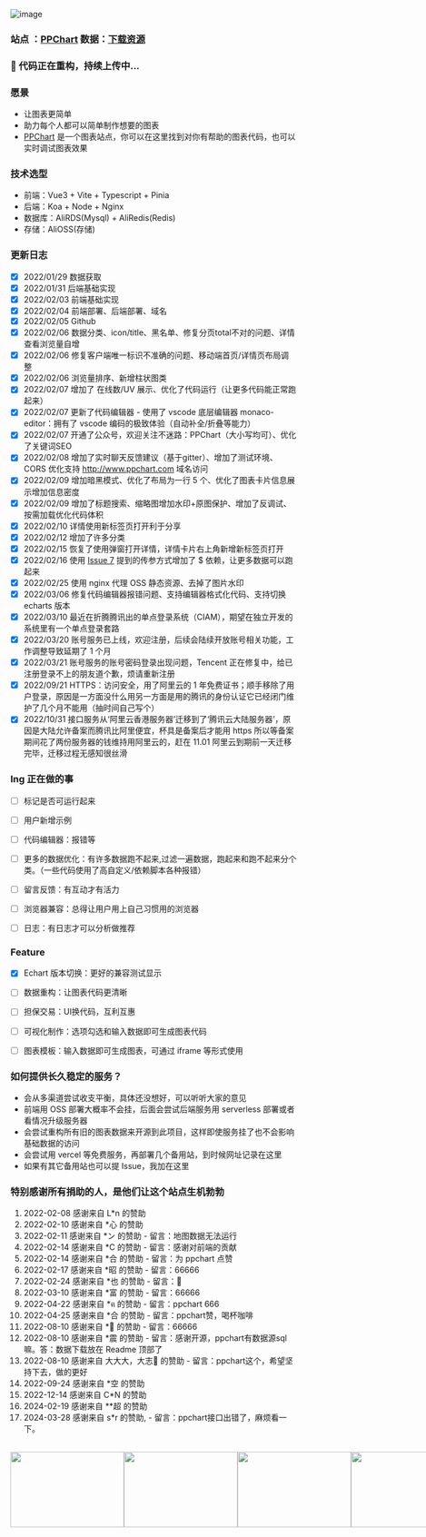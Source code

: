 ![image](https://user-images.githubusercontent.com/99037010/152569183-4bffb8be-6c08-4d2c-8578-f46fd254cf35.png)


### 站点 ：[PPChart](https://ppchart.com)   数据：[下载资源](https://github.com/ppchart/ppchart/issues/5)

### 🚀 代码正在重构，持续上传中...

### 愿景
- 让图表更简单
- 助力每个人都可以简单制作想要的图表
- [PPChart](https://ppchart.com) 是一个图表站点，你可以在这里找到对你有帮助的图表代码，也可以实时调试图表效果


### 技术选型
- 前端：Vue3 + Vite + Typescript + Pinia
- 后端：Koa + Node + Nginx
- 数据库：AliRDS(Mysql) + AliRedis(Redis)
- 存储：AliOSS(存储)

### 更新日志
- [x] 2022/01/29 数据获取
- [x] 2022/01/31 后端基础实现
- [x] 2022/02/03 前端基础实现
- [x] 2022/02/04 前端部署、后端部署、域名
- [x] 2022/02/05 Github
- [x] 2022/02/06 数据分类、icon/title、黑名单、修复分页total不对的问题、详情查看浏览量自增
- [x] 2022/02/06 修复客户端唯一标识不准确的问题、移动端首页/详情页布局调整
- [x] 2022/02/06 浏览量排序、新增柱状图类
- [x] 2022/02/07 增加了 在线数/UV 展示、优化了代码运行（让更多代码能正常跑起来）
- [x] 2022/02/07 更新了代码编辑器 - 使用了 vscode 底层编辑器 monaco-editor：拥有了 vscode 编码的极致体验（自动补全/折叠等能力）
- [x] 2022/02/07 开通了公众号，欢迎关注不迷路：PPChart（大小写均可）、优化了关键词SEO
- [x] 2022/02/08 增加了实时聊天反馈建议（基于gitter）、增加了测试环境、CORS 优化支持 http://www.ppchart.com 域名访问
- [x] 2022/02/09 增加暗黑模式、优化了布局为一行 5 个、优化了图表卡片信息展示增加信息密度
- [x] 2022/02/09 增加了标题搜索、缩略图增加水印+原图保护、增加了反调试、按需加载优化代码体积
- [x] 2022/02/10 详情使用新标签页打开利于分享
- [x] 2022/02/12 增加了许多分类
- [x] 2022/02/15 恢复了使用弹窗打开详情，详情卡片右上角新增新标签页打开
- [x] 2022/02/16 使用 [Issue 7](https://github.com/ppchart/ppchart/issues/7) 提到的传参方式增加了 $ 依赖，让更多数据可以跑起来
- [x] 2022/02/25 使用 nginx 代理 OSS 静态资源、去掉了图片水印
- [x] 2022/03/06 修复代码编辑器报错问题、支持编辑器格式化代码、支持切换 echarts 版本
- [x] 2022/03/10 最近在折腾腾讯出的单点登录系统（CIAM），期望在独立开发的系统里有一个单点登录套路
- [x] 2022/03/20 账号服务已上线，欢迎注册，后续会陆续开放账号相关功能，工作调整导致延期了 1 个月
- [x] 2022/03/21 账号服务的账号密码登录出现问题，Tencent 正在修复中，给已注册登录不上的朋友道个歉，烦请重新注册
- [x] 2022/09/21 HTTPS：访问安全，用了阿里云的 1 年免费证书；顺手移除了用户登录，原因是一方面没什么用另一方面是用的腾讯的身份认证它已经闭门维护了几个月不能用（抽时间自己写个）
- [x] 2022/10/31 接口服务从‘阿里云香港服务器’迁移到了‘腾讯云大陆服务器’，原因是大陆允许备案而腾讯比阿里便宜，杯具是备案后才能用 https 所以等备案期间花了两份服务器的钱维持用阿里云的，赶在 11.01 阿里云到期前一天迁移完毕，迁移过程无感知很丝滑

### Ing 正在做的事
- [ ] 标记是否可运行起来
- [ ] 用户新增示例
- [ ] 代码编辑器：报错等
- [ ] 更多的数据优化：有许多数据跑不起来,过滤一遍数据，跑起来和跑不起来分个类。（一些代码使用了高自定义/依赖脚本各种报错）
- [ ] 留言反馈：有互动才有活力
- [ ] 浏览器兼容：总得让用户用上自己习惯用的浏览器
- [ ] 日志：有日志才可以分析做推荐



### Feature
- [x] Echart 版本切换：更好的兼容测试显示
- [ ] 数据重构：让图表代码更清晰
- [ ] 担保交易：UI换代码，互利互惠
- [ ] 可视化制作：选项勾选和输入数据即可生成图表代码
- [ ] 图表模板：输入数据即可生成图表，可通过 iframe 等形式使用



### 如何提供长久稳定的服务？
  - 会从多渠道尝试收支平衡，具体还没想好，可以听听大家的意见
  - 前端用 OSS 部署大概率不会挂，后面会尝试后端服务用 serverless 部署或者看情况升级服务器
  - 会尝试重构所有旧的图表数据来开源到此项目，这样即使服务挂了也不会影响基础数据的访问
  - 会尝试用 vercel 等免费服务，再部署几个备用站，到时候网址记录在这里
  - 如果有其它备用站也可以提 Issue，我加在这里



### 特别感谢所有捐助的人，是他们让这个站点生机勃勃
1. 2022-02-08 感谢来自 L*n 的赞助
2. 2022-02-10 感谢来自 *心 的赞助
3. 2022-02-11 感谢来自 *ン 的赞助 - 留言：地图数据无法运行
4. 2022-02-14 感谢来自 *C 的赞助 - 留言：感谢对前端的贡献
5. 2022-02-14 感谢来自 *合 的赞助 - 留言：为 ppchart 点赞
6. 2022-02-17 感谢来自 *昭 的赞助 - 留言：66666
7. 2022-02-24 感谢来自 *也 的赞助 - 留言：💪
8. 2022-03-10 感谢来自 *富 的赞助 - 留言：66666
9. 2022-04-22 感谢来自 *ฅ 的赞助 - 留言：ppchart 666
10. 2022-04-25 感谢来自 *合 的赞助 - 留言：ppchart赞，喝杯咖啡
11. 2022-08-10 感谢来自 *👹 的赞助 - 留言：66666
12. 2022-08-10 感谢来自 *震 的赞助 - 留言：感谢开源，ppchart有数据源sql嘛。答：数据下载放在 Readme 顶部了
13. 2022-08-10 感谢来自 大大大，大志👹 的赞助 - 留言：ppchart这个，希望坚持下去，做的更好
14. 2022-09-24 感谢来自 *空 的赞助
15. 2022-12-14 感谢来自 C*N 的赞助
16. 2024-02-19 感谢来自 **超 的赞助
17. 2024-03-28 感谢来自 s*r 的赞助, - 留言：ppchart接口出错了，麻烦看一下。

<br />

<div style="display:flex">
  <img src="https://user-images.githubusercontent.com/99037010/153113165-0da0ff85-3d3c-4996-9b1a-b0bfc07d7951.png" width="200" height="133" align="bottom" />
  <img src="https://user-images.githubusercontent.com/99037010/153531217-1b9ccfeb-a300-45c7-9c99-5f23ef4d62d0.png" width="200" height="133" align="bottom" />
  <img src="https://user-images.githubusercontent.com/99037010/153724840-f28e7ebb-0b0d-42e0-bbaa-5be8539e0302.png" width="200" height="133" align="bottom" />
  <img src="https://user-images.githubusercontent.com/99037010/153828484-cf431917-b3aa-4f8e-8f2d-83fa9dc46252.png" width="200" height="133" align="bottom" />
  <img src="https://user-images.githubusercontent.com/99037010/153828582-8536070b-e72a-44ee-bc1f-732fb908b781.png" width="200" height="133" align="bottom" />
  <img src="https://user-images.githubusercontent.com/99037010/154608658-b1b94eaf-1bad-489d-9d79-81fbbb1dc477.png" width="250" height="140" align="bottom" />
  <img src="https://user-images.githubusercontent.com/99037010/155449530-72903be4-2397-41e5-b5c1-d23c5da6601a.png" width="200" height="133" align="bottom" />
  <img src="https://user-images.githubusercontent.com/99037010/158529183-1dafed1b-62fd-403a-bb49-964b71e2fcbb.png" width="250" height="140" align="bottom" />
  <img src="https://user-images.githubusercontent.com/99037010/191048237-3d1eb591-70c3-4081-bdcb-a531850a03a4.png" width="200" height="133" align="bottom" />
  <img src="https://user-images.githubusercontent.com/99037010/191048366-175353d9-4898-46ed-b6b1-5a7d53df35b3.png" width="200" height="133" align="bottom" />
  <img src="https://user-images.githubusercontent.com/99037010/191048514-ed469006-807a-43fa-9e07-fac50af8b310.png" width="200" height="133" align="bottom" />

<br />
<br />

<div >
  <img src="https://user-images.githubusercontent.com/99037010/152575541-8eeb94c9-5cd3-4e1a-9b0f-d06dec2f4e11.jpg" width="200" height="210" align="bottom" />
  <img src="https://user-images.githubusercontent.com/99037010/152575512-a27dbe6a-c0e6-4294-9495-b0388c4f2746.jpg" width="200" height="210" align="bottom" />
</div>


<br />
<br />

> 总体搭建支出明细如下，给有想法自己做网站的开发者提供参考
> 
> 流量 ¥2/天；RDS ¥75/年；Redis ¥255/年；轻量应用服务器 ¥400/年； （阿里云）
> 
> CIAM 5w UV 以下免费，现在是内测版(已弃用)
  
> 2022-10-31 已从阿里云的轻量应用服务器和 OSS 迁移到腾讯云的轻量应用服务器和 COS，~~日流量费从￥2/天降低至￥0.2/天~~

(大误,因为入口还在阿里云，费用变为了 ￥2+￥0.2=￥2.2, 哭)

## Star History

[![Star History Chart](https://api.star-history.com/svg?repos=ppchart/ppchart&type=Date)](https://star-history.com/#ppchart/ppchart&Date)
